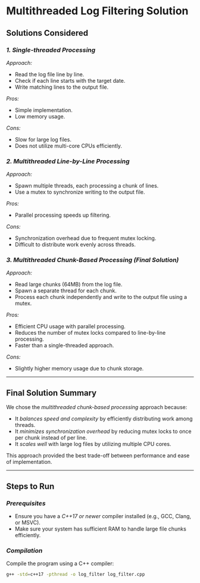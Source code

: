 # Multithreaded Log Filtering Solution  

## Solutions Considered  

### *1. Single-threaded Processing*  
*Approach:*  
- Read the log file line by line.  
- Check if each line starts with the target date.  
- Write matching lines to the output file.  

*Pros:*  
- Simple implementation.  
- Low memory usage.  

*Cons:*  
- Slow for large log files.  
- Does not utilize multi-core CPUs efficiently.  

### *2. Multithreaded Line-by-Line Processing*  
*Approach:*  
- Spawn multiple threads, each processing a chunk of lines.  
- Use a mutex to synchronize writing to the output file.  

*Pros:*  
- Parallel processing speeds up filtering.  

*Cons:*  
- Synchronization overhead due to frequent mutex locking.  
- Difficult to distribute work evenly across threads.  

### *3. Multithreaded Chunk-Based Processing (Final Solution)*  
*Approach:*  
- Read large chunks (64MB) from the log file.  
- Spawn a separate thread for each chunk.  
- Process each chunk independently and write to the output file using a mutex.  

*Pros:*  
- Efficient CPU usage with parallel processing.  
- Reduces the number of mutex locks compared to line-by-line processing.  
- Faster than a single-threaded approach.  

*Cons:*  
- Slightly higher memory usage due to chunk storage.  

---

## Final Solution Summary  

We chose the *multithreaded chunk-based processing* approach because:  
- It *balances speed and complexity* by efficiently distributing work among threads.  
- It *minimizes synchronization overhead* by reducing mutex locks to once per chunk instead of per line.  
- It *scales well* with large log files by utilizing multiple CPU cores.  

This approach provided the best trade-off between performance and ease of implementation.  

---

## Steps to Run  

### *Prerequisites*  
- Ensure you have a *C++17 or newer* compiler installed (e.g., GCC, Clang, or MSVC).  
- Make sure your system has sufficient RAM to handle large file chunks efficiently.  

### *Compilation*  

Compile the program using a C++ compiler:  

```sh
g++ -std=c++17 -pthread -o log_filter log_filter.cpp
